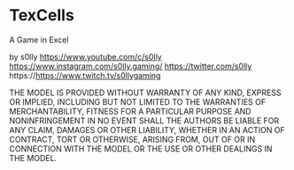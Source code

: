 # TexCells
A Game in Excel


by s0lly https://www.youtube.com/c/s0lly https://www.instagram.com/s0lly.gaming/ https://twitter.com/s0lly https://https://www.twitch.tv/s0llygaming

THE MODEL IS PROVIDED WITHOUT WARRANTY OF ANY KIND, EXPRESS OR IMPLIED, INCLUDING BUT NOT LIMITED TO THE WARRANTIES OF MERCHANTABILITY, FITNESS FOR A PARTICULAR PURPOSE AND NONINFRINGEMENT IN NO EVENT SHALL THE AUTHORS BE LIABLE FOR ANY CLAIM, DAMAGES OR OTHER LIABILITY, WHETHER IN AN ACTION OF CONTRACT, TORT OR OTHERWISE, ARISING FROM, OUT OF OR IN CONNECTION WITH THE MODEL OR THE USE OR OTHER DEALINGS IN THE MODEL.
